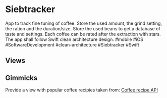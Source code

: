 # Siebtracker
App to track fine tuning of coffee. Store the used amount, the grind setting, the ration and the duration/size. Store the used beans to get a database of taste and settings.
Each coffee can be rated after the extraction with stars. The app shall follow Swift clean architecture design.
#mobile #iOS #SoftwareDevelopment #clean-architecture #Siebtracker #Swift

## Views  


## Gimmicks  
Provide a view with popular coffee recipies taken from:
[Coffee recipe API](https://sampleapis.com/api-list/coffee)


